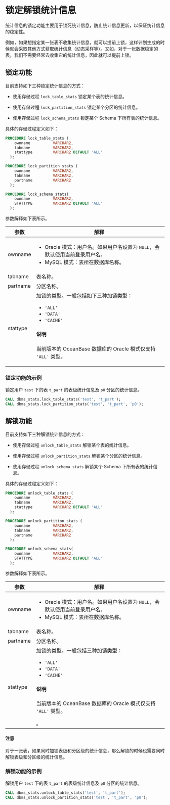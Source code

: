# 锁定解锁统计信息

统计信息的锁定功能主要用于锁死统计信息，防止统计信息更新，以保证统计信息的稳定性。

例如，如果想指定某一张表不收集统计信息，就可以提前上锁，这样计划生成的时候就会采取其他方式获取统计信息（动态采样等）。又如，对于一张数据稳定的表，我们不需要经常去收集它的统计信息，因此就可以提前上锁。

## 锁定功能

目前支持如下三种锁定统计信息的方式：

* 使用存储过程 `lock_table_stats` 锁定某个表的统计信息。

* 使用存储过程 `lock_partition_stats` 锁定某个分区的统计信息。

* 使用存储过程 `lock_schema_stats` 锁定某个 Schema 下所有表的统计信息。

具体的存储过程定义如下：

```sql
PROCEDURE lock_table_stats (
    ownname          VARCHAR2,
    tabname          VARCHAR2,
    stattype         VARCHAR2 DEFAULT 'ALL'
  );

PROCEDURE lock_partition_stats (
    ownname          VARCHAR2,
    tabname          VARCHAR2,
    partname         VARCHAR2
  );

PROCEDURE lock_schema_stats(
    ownname          VARCHAR2,
    STATTYPE         VARCHAR2 DEFAULT 'ALL'
  );
```

参数解释如下表所示。

|    参数    |                  解释                                    |
|----------|----------------------------------------------|
| ownname  | <ul><li>Oracle 模式：用户名。如果用户名设置为 `NULL`，会默认使用当前登录用户名。</li><li>MySQL 模式：表所在数据库名称。    |
| tabname  | 表名称。  |
| partname | 分区名称。 |
| stattype | 加锁的类型。一般包括如下三种加锁类型： <ul><li> `'ALL'` </li>  <li> `'DATA'`   </li>  <li> `'CACHE'`</li>  </ul> <main id="notice" type='explain'><h4>说明</h4> <p>当前版本的 OceanBase 数据库的 Oracle 模式仅支持 <code>'ALL'</code>  类型。 </p></main>  |

### 锁定功能的示例

锁定用户 `test` 下的表 `t_part` 的表级统计信息及 `p0` 分区的统计信息。

```sql
CALL dbms_stats.lock_table_stats('test', 't_part');
CALL dbms_stats.lock_partition_stats('test', 't_part', 'p0');
```

## 解锁功能

目前支持如下三种解锁统计信息的方式：

* 使用存储过程 `unlock_table_stats` 解锁某个表的统计信息。

* 使用存储过程 `unlock_partition_stats` 解锁某个分区的统计信息。

* 使用存储过程 `unlock_schema_stats` 解锁某个 Schema 下所有表的统计信息。

具体的存储过程定义如下：

```sql
PROCEDURE unlock_table_stats (
    ownname          VARCHAR2,
    tabname          VARCHAR2,
    stattype         VARCHAR2 DEFAULT 'ALL'
  );

PROCEDURE unlock_partition_stats (
    ownname          VARCHAR2,
    tabname          VARCHAR2,
    partname         VARCHAR2
  );

PROCEDURE unlock_schema_stats(
    ownname          VARCHAR2,
    STATTYPE         VARCHAR2 DEFAULT 'ALL'
  );
```

参数解释如下表所示。

|    参数    |                                       解释                         |
|----------|-----------------------------------------------------------------------|
| ownname  | <ul><li>Oracle 模式：用户名。如果用户名设置为 `NULL`，会默认使用当前登录用户名。</li><li>MySQL 模式：表所在数据库名称。    |
| tabname  | 表名称。  |
| partname | 分区名称。  |
| stattype | 加锁的类型。一般包括三种加锁类型：  <ul><li> `'ALL'` </li>  <li> `'DATA'`   </li>  <li> `'CACHE'`</li>  </ul>   <main id="notice" type='explain'><h4>说明</h4> <p>当前版本的 OceanBase 数据库的 Oracle 模式仅支持 <code>'ALL'</code>  类型。 </p></main>。 |

  <main id="notice" type='notice'>
    <h4>注意</h4>
    <p>对于一张表，如果同时加锁表级和分区级的统计信息，那么解锁的时候也需要同时解锁表级和分区级的统计信息。</p>
  </main>

### 解锁功能的示例

解锁用户 `test` 下的表 `t_part` 的表级统计信息及 `p0` 分区的统计信息。

```sql
CALL dbms_stats.unlock_table_stats('test', 't_part');
CALL dbms_stats.unlock_partition_stats('test', 't_part', 'p0');
```
